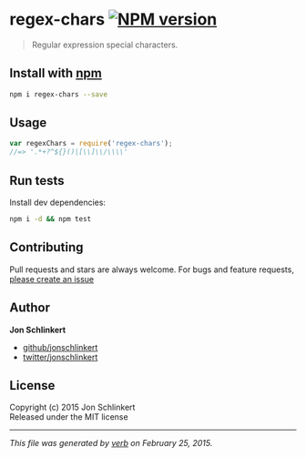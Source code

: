 # regex-chars [![NPM version](https://badge.fury.io/js/regex-chars.svg)](http://badge.fury.io/js/regex-chars)

> Regular expression special characters.

## Install with [npm](npmjs.org)

```bash
npm i regex-chars --save
```

## Usage

```js
var regexChars = require('regex-chars');
//=> '.*+?^${}()|[\\]\\/\\\\'
```

## Run tests

Install dev dependencies:

```bash
npm i -d && npm test
```

## Contributing
Pull requests and stars are always welcome. For bugs and feature requests, [please create an issue](https://github.com/jonschlinkert/regex-chars/issues)

## Author

**Jon Schlinkert**
 
+ [github/jonschlinkert](https://github.com/jonschlinkert)
+ [twitter/jonschlinkert](http://twitter.com/jonschlinkert) 

## License
Copyright (c) 2015 Jon Schlinkert  
Released under the MIT license

***

_This file was generated by [verb](https://github.com/assemble/verb) on February 25, 2015._

